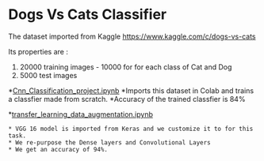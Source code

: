 # Dogs Vs Cats Classifier

The dataset imported from Kaggle https://www.kaggle.com/c/dogs-vs-cats

Its  properties are :

1. 20000 training images - 10000 for for each class of Cat and Dog
2. 5000 test images


*[Cnn_Classification_project.ipynb](https://github.com/shekhar-banerjee96/dogsvscats/blob/master/Cnn_Classification_project.ipynb) 
    *Imports this dataset in Colab and trains a classfier made from scratch.
    *Accuracy of the trained classfier is 84%

*[transfer_learning_data_augmentation.ipynb](https://github.com/shekhar-banerjee96/dogsvscats/blob/master/transfer_learning_data_augmentation.ipynb)

    * VGG 16 model is imported from Keras and we customize it to for this task.
    * We re-purpose the Dense layers and Convolutional Layers
    * We get an accuracy of 94%.





